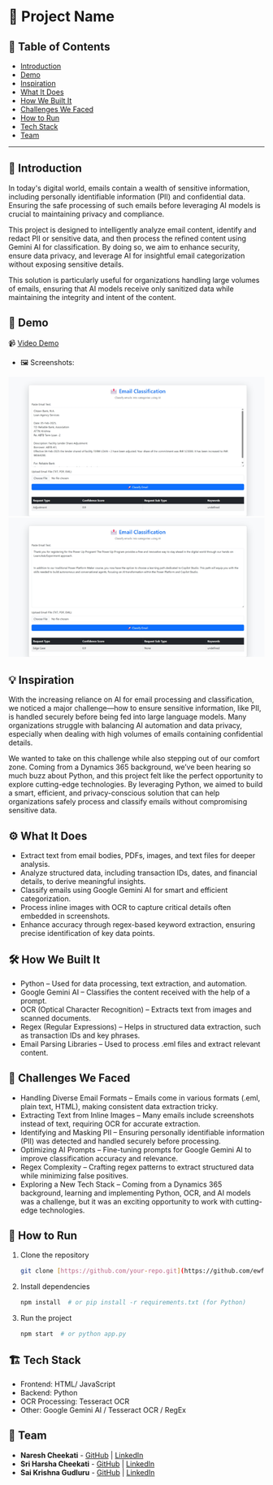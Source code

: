 # 🚀 Project Name

## 📌 Table of Contents
- [Introduction](https://github.com/ewfx/gaied-ai-explorers?tab=readme-ov-file#-introduction)
- [Demo](https://github.com/ewfx/gaied-ai-explorers?tab=readme-ov-file#-demo)
- [Inspiration](https://github.com/ewfx/gaied-ai-explorers/blob/main/README.md#-inspiration)
- [What It Does](https://github.com/ewfx/gaied-ai-explorers?tab=readme-ov-file#%EF%B8%8F-what-it-does)
- [How We Built It](https://github.com/ewfx/gaied-ai-explorers?tab=readme-ov-file#%EF%B8%8F-how-we-built-it)
- [Challenges We Faced](https://github.com/ewfx/gaied-ai-explorers?tab=readme-ov-file#-challenges-we-faced)
- [How to Run](https://github.com/ewfx/gaied-ai-explorers?tab=readme-ov-file#-how-to-run)
- [Tech Stack](https://github.com/ewfx/gaied-ai-explorers?tab=readme-ov-file#%EF%B8%8F-tech-stack)
- [Team](https://github.com/ewfx/gaied-ai-explorers?tab=readme-ov-file#-team)

---

## 🎯 Introduction
In today's digital world, emails contain a wealth of sensitive information, including personally identifiable information (PII) and confidential data. Ensuring the safe processing of such emails before leveraging AI models is crucial to maintaining privacy and compliance.

This project is designed to intelligently analyze email content, identify and redact PII or sensitive data, and then process the refined content using Gemini AI for classification. By doing so, we aim to enhance security, ensure data privacy, and leverage AI for insightful email categorization without exposing sensitive details.

This solution is particularly useful for organizations handling large volumes of emails, ensuring that AI models receive only sanitized data while maintaining the integrity and intent of the content.

## 🎥 Demo
📹 [Video Demo](https://github.com/ewfx/gaied-ai-explorers/blob/main/artifacts/demo/Email%20Extraction.mp4)

- 🖼️ Screenshots:
  
![Screenshot 1](https://github.com/ewfx/gaied-ai-explorers/blob/main/artifacts/demo/Email%20Classifier%20Screenshot-1.png)
![Screenshot 2](https://github.com/ewfx/gaied-ai-explorers/blob/main/artifacts/demo/Email%20Classifier%20Screenshot-2.png)

## 💡 Inspiration
With the increasing reliance on AI for email processing and classification, we noticed a major challenge—how to ensure sensitive information, like PII, is handled securely before being fed into large language models. Many organizations struggle with balancing AI automation and data privacy, especially when dealing with high volumes of emails containing confidential details.

We wanted to take on this challenge while also stepping out of our comfort zone. Coming from a Dynamics 365 background, we’ve been hearing so much buzz about Python, and this project felt like the perfect opportunity to explore cutting-edge technologies. By leveraging Python, we aimed to build a smart, efficient, and privacy-conscious solution that can help organizations safely process and classify emails without compromising sensitive data.

## ⚙️ What It Does
- Extract text from email bodies, PDFs, images, and text files for deeper analysis.
- Analyze structured data, including transaction IDs, dates, and financial details, to derive meaningful insights.
- Classify emails using Google Gemini AI for smart and efficient categorization.
- Process inline images with OCR to capture critical details often embedded in screenshots.
- Enhance accuracy through regex-based keyword extraction, ensuring precise identification of key data points.

## 🛠️ How We Built It
- Python – Used for data processing, text extraction, and automation.
- Google Gemini AI – Classifies the content received with the help of a prompt.
- OCR (Optical Character Recognition) – Extracts text from images and scanned documents.
- Regex (Regular Expressions) – Helps in structured data extraction, such as transaction IDs and key phrases.
- Email Parsing Libraries – Used to process .eml files and extract relevant content.

## 🚧 Challenges We Faced
- Handling Diverse Email Formats – Emails come in various formats (.eml, plain text, HTML), making consistent data extraction tricky.
- Extracting Text from Inline Images – Many emails include screenshots instead of text, requiring OCR for accurate extraction.
- Identifying and Masking PII – Ensuring personally identifiable information (PII) was detected and handled securely before processing.
- Optimizing AI Prompts – Fine-tuning prompts for Google Gemini AI to improve classification accuracy and relevance.
- Regex Complexity – Crafting regex patterns to extract structured data while minimizing false positives.
- Exploring a New Tech Stack – Coming from a Dynamics 365 background, learning and implementing Python, OCR, and AI models was a challenge, but it was an exciting opportunity to work with cutting-edge technologies.

## 🏃 How to Run
1. Clone the repository  
   ```sh
   git clone [https://github.com/your-repo.git](https://github.com/ewfx/gaied-ai-explorers)
   ```
2. Install dependencies  
   ```sh
   npm install  # or pip install -r requirements.txt (for Python)
   ```
3. Run the project  
   ```sh
   npm start  # or python app.py
   ```

## 🏗️ Tech Stack
- Frontend: HTML/ JavaScript
- Backend: Python
- OCR Processing: Tesseract OCR  
- Other: Google Gemini AI / Tesseract OCR / RegEx

## 👥 Team
- **Naresh Cheekati** - [GitHub](https://github.com/nareshcheekati-c) | [LinkedIn](https://www.linkedin.com/in/naresh-c-551a6780/)
- **Sri Harsha Cheekati** - [GitHub](https://github.com/Sreeharsha227) | [LinkedIn](https://www.linkedin.com/in/sreeharsha-reddy/)
- **Sai Krishna Gudluru** - [GitHub](https://github.com/saikrishnasgit) | [LinkedIn](https://www.linkedin.com/in/gudluru/)
